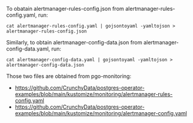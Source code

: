 To obatain alertmanager-rules-config.json from alertmanager-rules-config.yaml, run:

`cat alertmanager-rules-config.yaml | gojsontoyaml -yamltojson > alertmanager-rules-config.json`

Similarly, to obtain alertmanager-config-data.json from alertmanager-config-data.yaml, run:

`cat alertmanager-config-data.yaml | gojsontoyaml -yamltojson > alertmanager-config-data.json`


Those two files are obtained from pgo-monitoring:
- https://github.com/CrunchyData/postgres-operator-examples/blob/main/kustomize/monitoring/alertmanager-rules-config.yaml
- https://github.com/CrunchyData/postgres-operator-examples/blob/main/kustomize/monitoring/alertmanager-config.yaml
